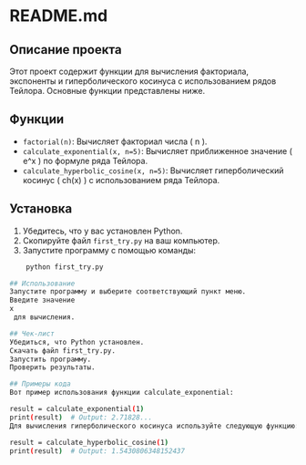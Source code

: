 # README.md

## Описание проекта

Этот проект содержит функции для вычисления факториала, экспоненты и гиперболического косинуса с использованием рядов Тейлора. Основные функции представлены ниже.

## Функции

- `factorial(n)`: Вычисляет факториал числа \( n \).
- `calculate_exponential(x, n=5)`: Вычисляет приближенное значение \( e^x \) по формуле ряда Тейлора.
- `calculate_hyperbolic_cosine(x, n=5)`: Вычисляет гиперболический косинус \( ch(x) \) с использованием ряда Тейлора.

## Установка

1. Убедитесь, что у вас установлен Python.
2. Скопируйте файл `first_try.py` на ваш компьютер.
3. Запустите программу с помощью команды:
```bash
    python first_try.py

## Использование
Запустите программу и выберите соответствующий пункт меню.
Введите значение 
x
 для вычисления.

## Чек-лист
Убедиться, что Python установлен.
Скачать файл first_try.py.
Запустить программу.
Проверить результаты.

## Примеры кода
Вот пример использования функции calculate_exponential:

result = calculate_exponential(1)
print(result)  # Output: 2.71828...
Для вычисления гиперболического косинуса используйте следующую функцию:

result = calculate_hyperbolic_cosine(1)
print(result)  # Output: 1.5430806348152437

